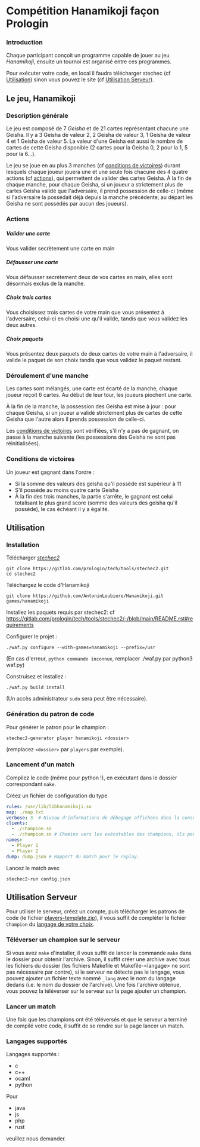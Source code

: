 # Compétition Hanamikoji façon Prologin

### Introduction

Chaque participant conçoit un programme capable de jouer au jeu *Hanamikoji*, ensuite un tournoi est organisé entre ces programmes.

Pour exécuter votre code, en local il faudra télécharger stechec (cf [Utilisation](#utilisation)) sinon vous pouvez le site (cf [Utilisation Serveur](#utilisation-serveur)).

## Le jeu, Hanamikoji

### Description générale

Le jeu est composé de 7 *Geisha* et de 21 cartes représentant chacune une Geisha. Il y a 3 Geisha de valeur 2, 2 Geisha de valeur 3, 1 Geisha de valeur 4 et 1 Geisha de valeur 5. La valeur d'une Geisha est aussi le nombre de cartes de cette Geisha disponible (2 cartes pour la Geisha 0, 2 pour la 1, 5 pour la 6…).

Le jeu se joue en au plus 3 manches (cf [conditions de victoires](#conditions-de-victoires)) durant lesquels chaque joueur jouera une et une seule fois chacune des 4 quatre actions (cf [actions](#actions)), qui permettent de valider des cartes Geisha. À la fin de chaque manche, pour chaque Geisha, si un joueur a strictement plus de cartes Geisha validé que l'adversaire, il prend possession de celle-ci (même si l'adversaire la possédait déjà depuis la manche précédente; au départ les Geisha ne sont possédés par aucun des joueurs).

### Actions

##### Valider une carte
Vous valider secrètement une carte en main

##### Défausser une carte
Vous défausser secrètement deux de vos cartes en main, elles sont désormais exclus de la manche.

##### Choix trois cartes
Vous choisissez trois cartes de votre main que vous présentez à l'adversaire, celui-ci en choisi une qu'il valide, tandis que vous validez les deux autres.

##### Choix paquets
Vous présentez deux paquets de deux cartes de votre main à l'adversaire, il valide le paquet de son choix tandis que vous validez le paquet restant.

### Déroulement d'une manche

Les cartes sont mélangés, une carte est écarté de la manche, chaque joueur reçoit 6 cartes. Au début de leur tour, les joueurs piochent une carte.

À la fin de la manche, la possession des Geisha est mise à jour : pour chaque Geisha, si un joueur a validé strictement plus de cartes de cette Geisha que l'autre alors il prends possession de celle-ci.

Les [conditions de victoires](#conditions-de-victoires) sont vérifiées, s'il n'y a pas de gagnant, on passe à la manche suivante (les possessions des Geisha ne sont pas réinitialisées).

### Conditions de victoires

Un joueur est gagnant dans l'ordre :
 - Si la somme des valeurs des geisha qu'il possède est supérieur à 11
 - S'il possède au moins quatre carte Geisha
 - À la fin des trois manches, la partie s'arrête, le gagnant est celui totalisant le plus grand score (somme des valeurs des geisha qu'il possède), le cas échéant il y a égalité.

## Utilisation

### Installation

Télécharger [*stechec2*](https://gitlab.com/prologin/tech/tools/stechec2/)
```
git clone https://gitlab.com/prologin/tech/tools/stechec2.git
cd stechec2
```

Téléchargez le code d'Hanamikoji
```
git clone https://github.com/AntoninLoubiere/Hanamikoji.git games/hanamikoji
```

Installez les paquets requis par stechec2: cf https://gitlab.com/prologin/tech/tools/stechec2/-/blob/main/README.rst#requirements

Configurer le projet :
```
./waf.py configure --with-games=hanamikoji --prefix=/usr
```
(En cas d'erreur, `python commande inconnue`, remplacer ./waf.py par python3 waf.py)

Construisez et installez :
```
./waf.py build install
```
(Un accès administrateur `sudo` sera peut être nécessaire).

### Génération du patron de code

Pour générer le patron pour le champion :

```
stechec2-generator player hanamikoji <dossier>
```
(remplacez `<dossier>` par `players` par exemple).


### Lancement d'un match
Compilez le code (même pour python !), en exécutant dans le dossier correspondant `make`.

Créez un fichier de configuration du type
```Yaml
rules: /usr/lib/libhanamikoji.so
map: ./map.txt
verbose: 3  # Niveau d'informations de débogage affichées dans la console
clients:
  - ./champion.so
  - ./champion.so # Chemins vers les exécutables des champions, ils peuvent être différents
names:
  - Player 1
  - Player 2
dump: dump.json # Rapport du match pour le replay.
```

Lancez le match avec
```
stechec2-run config.json
```

## Utilisation Serveur

Pour utiliser le serveur, créez un compte, puis télécharger les patrons de code (le fichier [players-template.zip](https://github.com/AntoninLoubiere/Hanamikoji/raw/main/players-template.zip)), il vous suffit de compléter le fichier `Champion` du [langage de votre choix](#langages-supportés).

### Téléverser un champion sur le serveur

Si vous avez `make` d'installer, il vous suffit de lancer la commande `make` dans le dossier pour obtenir l'archive. Sinon, il suffit créer une archive avec tous les fichiers du dossier (les fichiers Makefile et Makefile-\<langage> ne sont pas nécessaire par contre), si le serveur ne détecte pas le langage, vous pouvez ajouter un fichier texte nommé `_lang` avec le nom du langage dedans (i.e. le nom du dossier de l'archive).
Une fois l'archive obtenue, vous pouvez la téléverser sur le serveur sur la page ajouter un champion.

### Lancer un match

Une fois que les champions ont été téléversés et que le serveur a terminé de compilé votre code, il suffit de se rendre sur la page lancer un match.

### Langages supportés
Langages supportés :
 - c
 - c++
 - ocaml
 - python

Pour
 - java
 - js
 - php
 - rust

veuillez nous demander.
